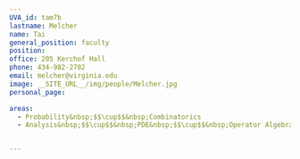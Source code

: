```yaml
---
UVA_id: tam7b
lastname: Melcher
name: Tai
general_position: faculty
position:
office: 205 Kerchof Hall
phone: 434-982-2782
email: melcher@virginia.edu
image: __SITE_URL__/img/people/Melcher.jpg
personal_page:

areas:
  - Probability&nbsp;$$\cup$$&nbsp;Combinatorics
  - Analysis&nbsp;$$\cup$$&nbsp;PDE&nbsp;$$\cup$$&nbsp;Operator Algebras


---
```


